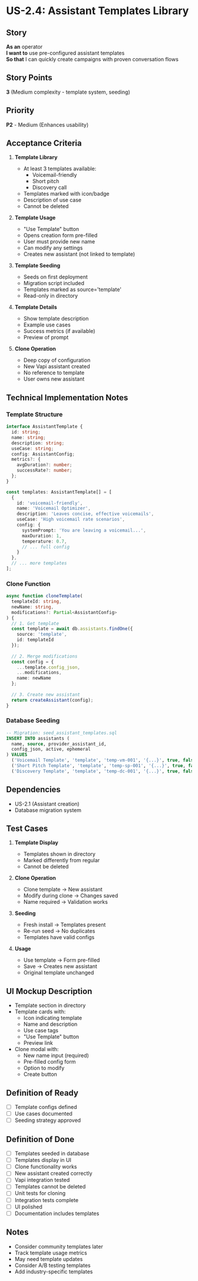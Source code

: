 # US-2.4: Assistant Templates Library

## Story
**As an** operator  
**I want to** use pre-configured assistant templates  
**So that** I can quickly create campaigns with proven conversation flows

## Story Points
**3** (Medium complexity - template system, seeding)

## Priority
**P2** - Medium (Enhances usability)

## Acceptance Criteria
1. **Template Library**
   - At least 3 templates available:
     - Voicemail-friendly
     - Short pitch
     - Discovery call
   - Templates marked with icon/badge
   - Description of use case
   - Cannot be deleted

2. **Template Usage**
   - "Use Template" button
   - Opens creation form pre-filled
   - User must provide new name
   - Can modify any settings
   - Creates new assistant (not linked to template)

3. **Template Seeding**
   - Seeds on first deployment
   - Migration script included
   - Templates marked as source='template'
   - Read-only in directory

4. **Template Details**
   - Show template description
   - Example use cases
   - Success metrics (if available)
   - Preview of prompt

5. **Clone Operation**
   - Deep copy of configuration
   - New Vapi assistant created
   - No reference to template
   - User owns new assistant

## Technical Implementation Notes

### Template Structure
```typescript
interface AssistantTemplate {
  id: string;
  name: string;
  description: string;
  useCase: string;
  config: AssistantConfig;
  metrics?: {
    avgDuration?: number;
    successRate?: number;
  };
}

const templates: AssistantTemplate[] = [
  {
    id: 'voicemail-friendly',
    name: 'Voicemail Optimizer',
    description: 'Leaves concise, effective voicemails',
    useCase: 'High voicemail rate scenarios',
    config: {
      systemPrompt: 'You are leaving a voicemail...',
      maxDuration: 1,
      temperature: 0.7,
      // ... full config
    }
  },
  // ... more templates
];
```

### Clone Function
```typescript
async function cloneTemplate(
  templateId: string,
  newName: string,
  modifications?: Partial<AssistantConfig>
) {
  // 1. Get template
  const template = await db.assistants.findOne({
    source: 'template',
    id: templateId
  });
  
  // 2. Merge modifications
  const config = {
    ...template.config_json,
    ...modifications,
    name: newName
  };
  
  // 3. Create new assistant
  return createAssistant(config);
}
```

### Database Seeding
```sql
-- Migration: seed_assistant_templates.sql
INSERT INTO assistants (
  name, source, provider_assistant_id, 
  config_json, active, ephemeral
) VALUES 
  ('Voicemail Template', 'template', 'temp-vm-001', '{...}', true, false),
  ('Short Pitch Template', 'template', 'temp-sp-001', '{...}', true, false),
  ('Discovery Template', 'template', 'temp-dc-001', '{...}', true, false);
```

## Dependencies
- US-2.1 (Assistant creation)
- Database migration system

## Test Cases
1. **Template Display**
   - Templates shown in directory
   - Marked differently from regular
   - Cannot be deleted

2. **Clone Operation**
   - Clone template → New assistant
   - Modify during clone → Changes saved
   - Name required → Validation works

3. **Seeding**
   - Fresh install → Templates present
   - Re-run seed → No duplicates
   - Templates have valid configs

4. **Usage**
   - Use template → Form pre-filled
   - Save → Creates new assistant
   - Original template unchanged

## UI Mockup Description
- Template section in directory
- Template cards with:
  - Icon indicating template
  - Name and description
  - Use case tags
  - "Use Template" button
  - Preview link
- Clone modal with:
  - New name input (required)
  - Pre-filled config form
  - Option to modify
  - Create button

## Definition of Ready
- [ ] Template configs defined
- [ ] Use cases documented
- [ ] Seeding strategy approved

## Definition of Done
- [ ] Templates seeded in database
- [ ] Templates display in UI
- [ ] Clone functionality works
- [ ] New assistant created correctly
- [ ] Vapi integration tested
- [ ] Templates cannot be deleted
- [ ] Unit tests for cloning
- [ ] Integration tests complete
- [ ] UI polished
- [ ] Documentation includes templates

## Notes
- Consider community templates later
- Track template usage metrics
- May need template updates
- Consider A/B testing templates
- Add industry-specific templates